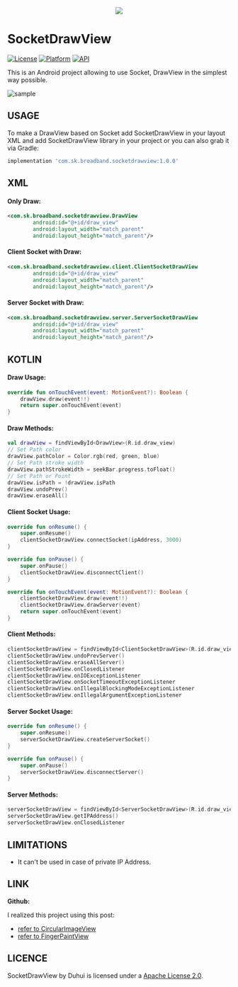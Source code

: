 <p align="center"><img src="http://i65.tinypic.com/kq0hv.png"></p>

SocketDrawView
=================

[![License](https://img.shields.io/badge/License-Apache%202.0-blue.svg)](https://opensource.org/licenses/Apache-2.0)
[![Platform](https://img.shields.io/badge/platform-android-green.svg)](http://developer.android.com/index.html)
[![API](https://img.shields.io/badge/API-14%2B-brightgreen.svg?style=flat)](https://android-arsenal.com/api?level=15)
<br>
<!--[![Android Arsenal](https://img.shields.io/badge/Android%20Arsenal-CircularImageView-lightgrey.svg?style=flat)](https://android-arsenal.com/details/1/2846)
[![Twitter](https://img.shields.io/badge/Twitter-@LopezMikhael-blue.svg?style=flat)](http://twitter.com/lopezmikhael)-->

This is an Android project allowing to use Socket, DrawView in the simplest way possible.

<img src="https://media.giphy.com/media/RJJL2I5lTmmYBwuNfM/giphy.gif" alt="sample" title="sample" align="center" />

USAGE
-----

To make a DrawView based on Socket add SocketDrawView in your layout XML and add SocketDrawView library in your project or you can also grab it via Gradle:

```groovy
implementation 'com.sk.broadband.socketdrawview:1.0.0'
```

XML
-----

#### Only Draw:
```xml
<com.sk.broadband.socketdrawview.DrawView
        android:id="@+id/draw_view"
        android:layout_width="match_parent"
        android:layout_height="match_parent"/>
```

#### Client Socket with Draw:
```xml
<com.sk.broadband.socketdrawview.client.ClientSocketDrawView
        android:id="@+id/draw_view"
        android:layout_width="match_parent"
        android:layout_height="match_parent"/>
```

#### Server Socket with Draw:
```xml
<com.sk.broadband.socketdrawview.server.ServerSocketDrawView
        android:id="@+id/draw_view"
        android:layout_width="match_parent"
        android:layout_height="match_parent"/>
```

<!-- You must use the following properties in your XML to change your CircularImageView.


##### Properties:

* `app:civ_circle_color`        (color)     -> default WHITE
* `app:civ_border`              (boolean)   -> default true
* `app:civ_border_color`        (color)     -> default WHITE
* `app:civ_border_width`        (dimension) -> default 4dp
* `app:civ_shadow`              (boolean)   -> default false
* `app:civ_shadow_color`        (color)     -> default BLACK
* `app:civ_shadow_radius`       (float)     -> default 8.0f
* `app:civ_shadow_gravity`      (center, top, bottom, start or end) -> default bottom

:information_source: You can also use `android:elevation` instead of `app:civ_shadow` to have default Material Design elevation.
-->

KOTLIN
-----

#### Draw Usage:
```kotlin
override fun onTouchEvent(event: MotionEvent?): Boolean {
    drawView.draw(event!!)
    return super.onTouchEvent(event)
}
```

#### Draw Methods:
```kotlin
val drawView = findViewById<DrawView>(R.id.draw_view)
// Set Path color
drawView.pathColor = Color.rgb(red, green, blue)
// Set Path stroke width
drawView.pathStrokeWidth = seekBar.progress.toFloat()
// Set Path or Point
drawView.isPath = !drawView.isPath
drawView.undoPrev()
drawView.eraseAll()
```

#### Client Socket Usage:
```kotlin
override fun onResume() {
    super.onResume()
    clientSocketDrawView.connectSocket(ipAddress, 3000)
}

override fun onPause() {
    super.onPause()
    clientSocketDrawView.disconnectClient()
}

override fun onTouchEvent(event: MotionEvent?): Boolean {
    clientSocketDrawView.draw(event!!)
    clientSocketDrawView.drawServer(event)
    return super.onTouchEvent(event)
}
```

#### Client Methods:
```kotlin
clientSocketDrawView = findViewById<ClientSocketDrawView>(R.id.draw_view)
clientSocketDrawView.undoPrevServer()
clientSocketDrawView.eraseAllServer()
clientSocketDrawView.onClosedListener
clientSocketDrawView.onIOExceptionListener
clientSocketDrawView.onSocketTimeoutExceptionListener
clientSocketDrawView.onIllegalBlockingModeExceptionListener
clientSocketDrawView.onIllegalArgumentExceptionListener
```

#### Server Socket Usage:
```kotlin
override fun onResume() {
    super.onResume()
    serverSocketDrawView.createServerSocket()
}

override fun onPause() {
    super.onPause()
    serverSocketDrawView.disconnectServer()
}
```

#### Server Methods:
```kotlin
serverSocketDrawView = findViewById<ServerSocketDrawView>(R.id.draw_view)
serverSocketDrawView.getIPAddress()
serverSocketDrawView.onClosedListener
```

LIMITATIONS
-----

* It can't be used in case of private IP Address.

LINK
-----

**Github:**

I realized this project using this post:
* [refer to CircularImageView](https://github.com/lopspower/CircularImageView)
* [refer to FingerPaintView](https://github.com/PicnicSupermarket/FingerPaintView)


LICENCE
-----

SocketDrawView by Duhui is licensed under a [Apache License 2.0](http://www.apache.org/licenses/LICENSE-2.0).
